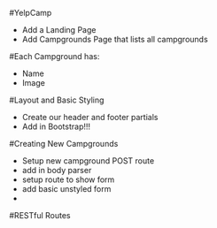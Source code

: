 #YelpCamp

* Add a Landing Page
* Add Campgrounds Page that lists all campgrounds

#Each Campground has:
* Name
* Image


#Layout and Basic Styling
* Create our header and footer partials
* Add in Bootstrap!!!


#Creating New Campgrounds
* Setup new campground POST route
* add in body parser
* setup route to show form
* add basic unstyled form
* 


#RESTful Routes
